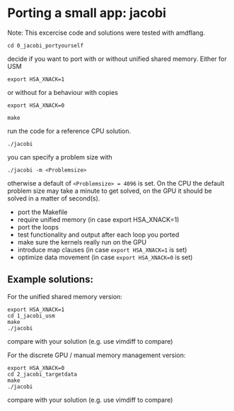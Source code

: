 # Porting a small app: jacobi
Note: This excercise code and solutions were tested with amdflang.
```
cd 0_jacobi_portyourself
```
decide if you want to port with or without unified shared memory.
Either for USM
```
export HSA_XNACK=1
```
or without for a behaviour with copies
```
export HSA_XNACK=0
```
```
make
```
run the code for a reference CPU solution.
```
./jacobi
```
you can specify a problem size with
```
./jacobi -m <Problemsize>
```
otherwise a default of ```<Problemsize> = 4096``` is set.
On the CPU the default problem size may take a minute to get solved, on the GPU it should be solved in a matter of second(s).

- port the Makefile
- require unified memory (in case export HSA_XNACK=1)
- port the loops
- test functionality and output after each loop you ported
- make sure the kernels really run on the GPU
- introduce map clauses (in case ```export HSA_XNACK=1``` is set)
- optimize data movement (in case ```export HSA_XNACK=0``` is set)

## Example solutions:
For the unified shared memory version:
```
export HSA_XNACK=1
cd 1_jacobi_usm
make
./jacobi
```
compare with your solution (e.g. use vimdiff to compare)

For the discrete GPU / manual memory management version:
```
export HSA_XNACK=0
cd 2_jacobi_targetdata
make
./jacobi
```
compare with your solution (e.g. use vimdiff to compare)


